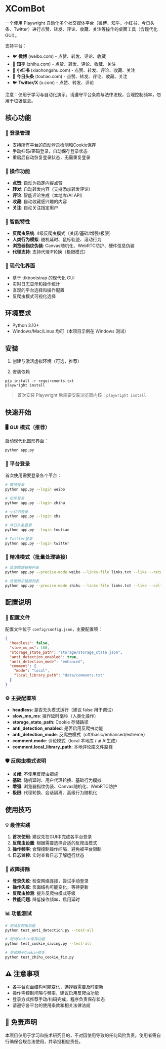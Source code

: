 # XComBot

一个使用 Playwright 自动化多个社交媒体平台（微博、知乎、小红书、今日头条、Twitter）进行点赞、转发、评论、收藏、关注等操作的桌面工具（含现代化 GUI）。

支持平台：
- 🐦 **微博** (weibo.com) - 点赞、转发、评论、收藏
- 🤔 **知乎** (zhihu.com) - 点赞、转发、评论、收藏、关注
- 📱 **小红书** (xiaohongshu.com) - 点赞、转发、评论、收藏、关注
- 📰 **今日头条** (toutiao.com) - 点赞、转发、评论、收藏、关注
- 🐦 **Twitter/X** (x.com) - 点赞、转发、评论

注意：仅用于学习与自动化演示，请遵守平台条款与法律法规，合理控制频率，勿用于垃圾信息。

## 核心功能

### 🔐 登录管理
- 支持所有平台的自动登录检测和Cookie保存
- 手动扫码/密码登录，自动保存登录状态
- 重启后自动恢复登录状态，无需重复登录

### 🎯 操作功能
- **点赞**: 自动为指定内容点赞
- **转发**: 自动转发内容（支持添加转发评论）
- **评论**: 智能评论生成（本地库/AI API）
- **收藏**: 自动收藏感兴趣的内容
- **关注**: 自动关注指定用户

### 🤖 智能特性
- **反爬虫系统**: 4级反爬虫模式（关闭/基础/增强/极限）
- **人类行为模拟**: 随机延时、鼠标轨迹、滚动行为
- **浏览器指纹伪装**: Canvas随机化、WebRTC防护、硬件信息伪装
- **代理支持**: 支持代理IP轮换（极限模式）

### 🎨 现代化界面
- 基于 ttkbootstrap 的现代化 GUI
- 实时日志显示和操作统计
- 直观的平台选择和操作配置
- 反爬虫模式可视化选择

## 环境要求
- Python 3.10+
- Windows/Mac/Linux 均可（本项目示例在 Windows 测试）

## 安装
1) 创建与激活虚拟环境（可选，推荐）

2) 安装依赖
```
pip install -r requirements.txt
playwright install
```

> 首次安装 Playwright 后需要安装浏览器内核：`playwright install`

## 快速开始

### 🖥️ GUI 模式（推荐）
启动现代化图形界面：
```bash
python app.py
```

### 📱 平台登录
首次使用需要登录各个平台：
```bash
# 微博登录
python app.py --login weibo

# 知乎登录
python app.py --login zhihu

# 小红书登录
python app.py --login xhs

# 今日头条登录
python app.py --login toutiao

# Twitter登录
python app.py --login twitter
```

### 🎯 精准模式（批量处理链接）
```bash
# 处理微博链接列表
python app.py --precise-mode weibo --links-file links.txt --like --retweet --comment

# 处理知乎链接列表
python app.py --precise-mode zhihu --links-file links.txt --like --collect --follow
```

## 配置说明

### 📁 配置文件
配置文件位于 `config/config.json`，主要配置项：

```json
{
  "headless": false,
  "slow_mo_ms": 100,
  "storage_state_path": "storage/storage_state.json",
  "anti_detection_enabled": true,
  "anti_detection_mode": "enhanced",
  "comment": {
    "mode": "local",
    "local_library_path": "data/comments.txt"
  }
}
```

### ⚙️ 主要配置项
- **headless**: 是否无头模式运行（建议 false 用于调试）
- **slow_mo_ms**: 操作延时毫秒（人类化操作）
- **storage_state_path**: Cookie 存储路径
- **anti_detection_enabled**: 是否启用反爬虫功能
- **anti_detection_mode**: 反爬虫模式（off/basic/enhanced/extreme）
- **comment.mode**: 评论模式（local 本地库 / ai AI生成）
- **comment.local_library_path**: 本地评论库文件路径

### 🛡️ 反爬虫模式说明
- **关闭**: 不使用反爬虫措施
- **基础**: 随机延时、用户代理轮换、基础行为模拟
- **增强**: 浏览器指纹伪装、Canvas随机化、WebRTC防护
- **极限**: 代理轮换、会话隔离、高级行为随机化

## 使用技巧

### 💡 最佳实践
1. **首次使用**: 建议先在GUI中完成各平台登录
2. **反爬虫设置**: 根据需要选择合适的反爬虫模式
3. **操作频率**: 合理控制操作间隔，避免被平台限制
4. **日志监控**: 实时查看日志了解运行状态

### 🔧 故障排除
- **登录失败**: 检查网络连接，尝试手动登录
- **操作失败**: 页面结构可能变化，等待更新
- **反爬虫检测**: 提升反爬虫模式等级
- **性能问题**: 降低操作频率，启用延时

### 📊 功能测试
```bash
# 测试反爬虫功能
python test_anti_detection.py --test-all

# 测试Cookie保存功能
python test_cookie_saving.py --test-all

# 测试知乎Cookie修复
python test_zhihu_cookie_fix.py
```

## ⚠️ 注意事项
- 各平台页面结构可能变化，选择器需要及时更新
- 操作需控制间隔与频率，建议启用反爬虫功能
- 登录方式推荐手动/扫码完成，程序负责保存状态
- 请遵守各平台的使用条款和相关法律法规

## 📄 免责声明
本项目仅用于学习和技术研究目的，不对因使用导致的任何风险负责。使用者需自行确保合规合法使用，并承担相应责任。

